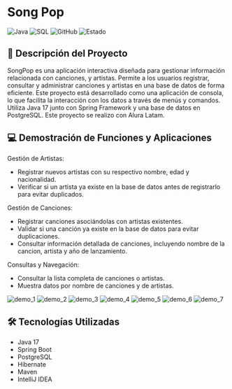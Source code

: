 # Song Pop
![Java](https://img.shields.io/badge/Java-17-brightgreen)
![SQL](https://img.shields.io/badge/SQL-PostgreSQL)
![GitHub](https://img.shields.io/badge/GitHub-Repository-lightgrey)
![Estado](https://img.shields.io/badge/Estado-Terminado-brightgreen)

## 📖 Descripción del Proyecto
SongPop es una aplicación interactiva diseñada para gestionar información relacionada con canciones, y artistas. Permite a los usuarios registrar, consultar y administrar canciones y artistas en una base de datos de forma eficiente. Este proyecto está desarrollado como una aplicación de consola, lo que facilita la interacción con los datos a través de menús y comandos. Utiliza Java 17 junto con Spring Framework y una base de datos en PostgreSQL. Este proyecto se realizo con Alura Latam.

## 💻 Demostración de Funciones y Aplicaciones
Gestión de Artistas:
- Registrar nuevos artistas con su respectivo nombre, edad y nacionalidad.
- Verificar si un artista ya existe en la base de datos antes de registrarlo para evitar duplicados.

Gestión de Canciones:
- Registrar canciones asociándolas con artistas existentes.
- Validar si una canción ya existe en la base de datos para evitar duplicaciones.
- Consultar información detallada de canciones, incluyendo nombre de la cancion, artista y año de lanzamiento.

Consultas y Navegación:
- Consultar la lista completa de canciones o artistas.
- Muestra datos por nombre de canciones y de artistas.
  
![demo_1](https://github.com/user-attachments/assets/200b7370-f8ec-4609-aa5b-ac6f9974e360)
![demo_2](https://github.com/user-attachments/assets/9cb20d81-e21e-487d-9a1c-f43952d663b4)
![demo_3](https://github.com/user-attachments/assets/670f09df-c820-46f1-ab97-04fb1c473c4f)
![demo_4](https://github.com/user-attachments/assets/a36c7e12-969c-411c-88cf-c4d89c45db1f)
![demo_5](https://github.com/user-attachments/assets/5943d3a8-9def-4282-b326-3c76a70d0783)
![demo_6](https://github.com/user-attachments/assets/04d27ae5-af26-451b-8adb-00ede6878128)
![demo_7](https://github.com/user-attachments/assets/e1ba14b2-1ba2-40d1-914a-6ed194ddb088)


## 🛠 Tecnologías Utilizadas
- Java 17
- Spring Boot
- PostgreSQL
- Hibernate
- Maven
- IntelliJ IDEA

